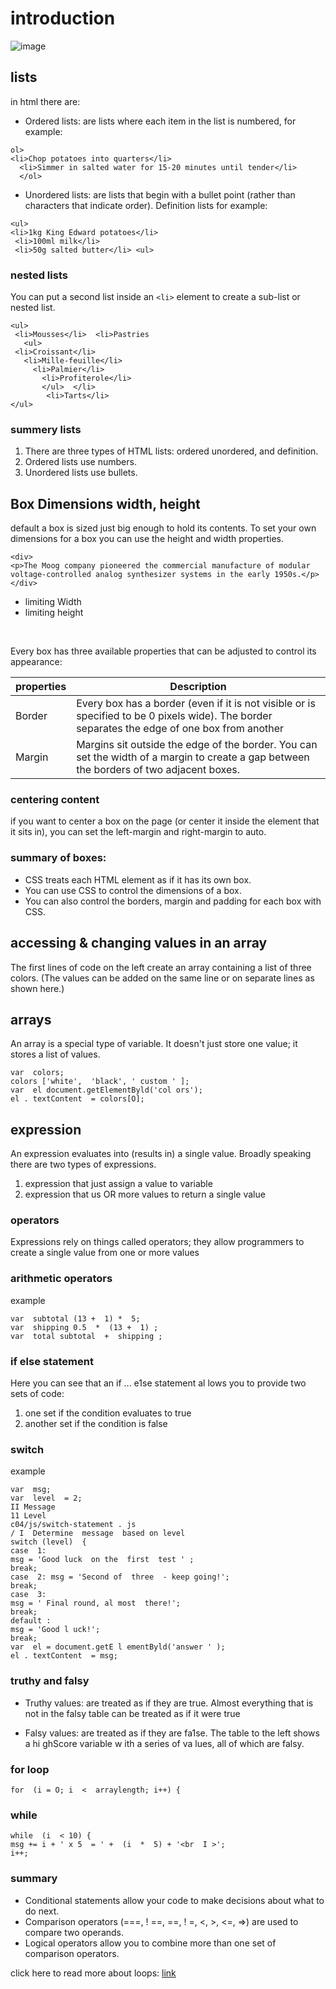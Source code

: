 # introduction
![image](https://images.pexels.com/photos/930530/pexels-photo-930530.jpeg?auto=compress&cs=tinysrgb&dpr=1&w=500)


## lists
in html there are: 
+ Ordered lists: are lists where each item in the list is 
numbered, for example:

```
ol> 
<li>Chop potatoes into quarters</li>
  <li>Simmer in salted water for 15-20 minutes until tender</li>
  </ol>
```

+ Unordered lists: are lists that begin with a bullet point 
(rather than characters that indicate order).
Definition lists for example:


```
<ul> 
<li>1kg King Edward potatoes</li> 
 <li>100ml milk</li>  
 <li>50g salted butter</li> <ul>
```

### nested lists
You can put a second list inside an `<li>` element to create a sub-list or nested list.

```
<ul> 
 <li>Mousses</li>  <li>Pastries  
   <ul>     
 <li>Croissant</li>    
   <li>Mille-feuille</li>    
     <li>Palmier</li>    
       <li>Profiterole</li>    
       </ul>  </li> 
        <li>Tarts</li>
</ul>
```


### summery lists
1. There are three types of HTML lists: ordered unordered, and definition. 
2. Ordered lists use numbers. 
3. Unordered lists use bullets.


 
## Box Dimensions width, height

default a box is sized just big enough to hold its contents. To set your own dimensions for a box you can use the height and width properties.

```
<div> 
<p>The Moog company pioneered the commercial manufacture of modular voltage-controlled analog synthesizer systems in the early 1950s.</p>
</div>
```

* limiting Width
* limiting height

&nbsp;

Every box has three available properties that 
can be adjusted to control its appearance:

|properties | Description |
| --- | ----------- |
| Border |Every box has a border (even if it is not visible or is specified to be 0 pixels wide). The border separates the edge of one box from another|
| Margin |Margins sit outside the edge of the border. You can set the width of a margin to create a gap between the borders of two adjacent boxes.|

### centering content
if you want to center a box on 
the page (or center it inside 
the element that it sits in), you 
can set the left-margin and 
right-margin to auto.

### summary of boxes:

- CSS treats each HTML element as if it has its own box. 
- You can use CSS to control the dimensions of a box.
- You can also control the borders, margin and padding for each box with CSS.


## accessing & changing values in  an array
The first lines of code on the left create an array containing a list of three colors. (The values can be added on the same line or on separate lines as shown here.) 

## arrays
An array is  a special  type of variable. It doesn't just store one value; it stores a list of values. 

```
var  colors; 
colors ['white',  'black', ' custom ' ]; 
var  el document.getElementByld('col ors'); 
el . textContent  = colors[O]; 
```


## expression 
An expression evaluates into (results in) a single value. Broadly speaking there are two types of expressions.
 
1. expression that just assign a value to variable
2. expression that us OR more values to return a single value

### operators 
Expressions rely on  things called operators; they allow programmers to 
create a single value from one or more values

### arithmetic operators
example 

```
var  subtotal (13 +  1) *  5; 
var  shipping 0.5  *  (13 +  1) ; 
var  total subtotal  +  shipping ; 
```
### if else statement
Here you can  see that an if ... e1se statement al lows you to provide two sets of code: 

1. one set if the condition evaluates to true 
2. another set if the condition is false 

### switch 
example

```
var  msg; 
var  level  = 2; 
II Message 
11 Level 
c04/js/switch-statement . js 
/ I  Determine  message  based on level 
switch (level)  { 
case  1: 
msg = 'Good luck  on the  first  test ' ; 
break; 
case  2: msg = 'Second of  three  - keep going!'; 
break; 
case  3: 
msg = ' Final round, al most  there!'; 
break; 
default : 
msg = 'Good l uck!'; 
break; 
var  el = document.getE l ementByld('answer ' ); 
el . textContent  = msg;  
```

### truthy and falsy 
- Truthy values: are treated as if they are true. Almost everything that is  not in  the falsy table can be treated as  if it were true

- Falsy values: are treated as if they are  fa1se. The table to the left shows a hi ghScore variable w ith 
a series of va lues, all of which are falsy.

### for loop 
```
for  (i = O; i  <  arraylength; i++) {
```


### while 
```
while  (i  < 10) { 
msg += i + ' x 5  = ' +  (i  *  5) + '<br  I >'; 
i++;
``` 
### summary 

- Conditional statements allow your code to make decisions about what to do next. 
- Comparison operators (===,  ! ==,  ==,  ! =,  <,  >,  <=,  =>) are used to compare two operands. 
- Logical operators allow you to combine more than one set of comparison operators.

 click here to read more about loops:
 [link](https://www.w3schools.com/js/js_loop_for.asp)
 
